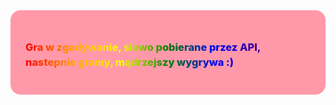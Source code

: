 <div style="border-radius: 16px; padding: 24px; background-color: #F9A">
    <h3 style="line-height: 24px; font-weight: 800;background-image: linear-gradient(to left, violet, indigo, blue, green, yellow, orange, red);   -webkit-background-clip: text; color: transparent;">
      Gra w zgadywanie, slowo pobierane przez API, nastepnie gramy, mądrzejszy wygrywa :)
    </h3>
</div>
